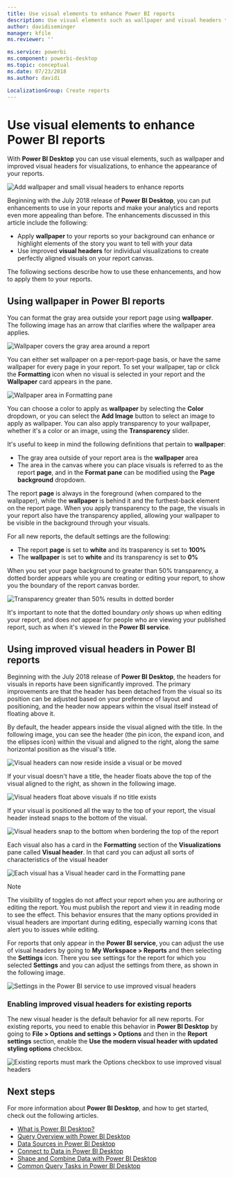 ```yaml
---
title: Use visual elements to enhance Power BI reports
description: Use visual elements such as wallpaper and visual headers to enhance reports
author: davidiseminger
manager: kfile
ms.reviewer: ''

ms.service: powerbi
ms.component: powerbi-desktop
ms.topic: conceptual
ms.date: 07/23/2018
ms.author: davidi

LocalizationGroup: Create reports
---
```

# Use visual elements to enhance Power BI reports

With **Power BI Desktop** you can use visual elements, such as wallpaper and improved visual headers for visualizations, to enhance the appearance of your reports.

![Add wallpaper and small visual headers to enhance reports](media/desktop-visual-elements-for-reports/visual-elements-for-reports_01.png)

Beginning with the July 2018 release of **Power BI Desktop**, you can put enhancements to use in your reports and make your analytics and reports even more appealing than before. The enhancements discussed in this article include the following: 

* Apply **wallpaper** to your reports so your background can enhance or highlight elements of the story you want to tell with your data
* Use improved **visual headers** for individual visualizations to create perfectly aligned visuals on your report canvas. 

The following sections describe how to use these enhancements, and how to apply them to your reports.

## Using wallpaper in Power BI reports

You can format the gray area outside your report page using **wallpaper**. The following image has an arrow that clarifies where the wallpaper area applies. 

![Wallpaper covers the gray area around a report](media/desktop-visual-elements-for-reports/visual-elements-for-reports_02.png)

You can either set wallpaper on a per-report-page basis, or have the same wallpaper for every page in your report. To set your wallpaper, tap or click the **Formatting** icon when no visual is selected in your report and the **Wallpaper** card appears in the pane.

![Wallpaper area in Formatting pane](media/desktop-visual-elements-for-reports/visual-elements-for-reports_03.png)

You can choose a color to apply as **wallpaper** by selecting the **Color** dropdown, or you can select the **Add Image** button to select an image to apply as wallpaper. You can also apply transparency to your wallpaper, whether it's a color or an image, using the **Transparency** slider.

It's useful to keep in mind the following definitions that pertain to **wallpaper**:

* The gray area outside of your report area is the **wallpaper** area
* The area in the canvas where you can place visuals is referred to as the report **page**, and in the **Format pane** can be modified using the **Page background** dropdown.

The report **page** is always in the foreground (when compared to the wallpaper), while the **wallpaper** is behind it and the furthest-back element on the report page. When you apply transparency to the page, the visuals in your report also have the transparency applied, allowing your wallpaper to be visible in the background through your visuals.

For all new reports, the default settings are the following:

* The report **page** is set to **white** and its trasparency is set to **100%**
* The **wallpaper** is set to **white** and its transparency is set to **0%**

When you set your page background to greater than 50% transparency, a dotted border appears while you are creating or editing your report, to show you the boundary of the report canvas border. 

![Transparency greater than 50% results in dotted border](media/desktop-visual-elements-for-reports/visual-elements-for-reports_04.png)

It's important to note that the dotted boundary *only* shows up when editing your report, and does *not* appear for people who are viewing your published report, such as when it's viewed in the **Power BI service**.


## Using improved visual headers in Power BI reports

Beginning with the July 2018 release of **Power BI Desktop**, the headers for visuals in reports have been significantly improved. The primary improvements are that the header has been detached from the visual so its position can be adjusted based on your preference of layout and positioning, and the header now appears within the visual itself instead of floating above it. 

By default, the header appears inside the visual aligned with the title. In the following image, you can see the header (the pin icon, the expand icon, and the ellipses icon) within the visual and aligned to the right, along the same horizontal position as the visual's title.

![Visual headers can now reside inside a visual or be moved](media/desktop-visual-elements-for-reports/visual-elements-for-reports_05.png)

If your visual doesn't have a title, the header floats above the top of the visual aligned to the right, as shown in the following image. 

![Visual headers float above visuals if no title exists](media/desktop-visual-elements-for-reports/visual-elements-for-reports_07.png)

If your visual is positioned all the way to the top of your report, the visual header instead snaps to the bottom of the visual. 

![Visual headers snap to the bottom when bordering the top of the report](media/desktop-visual-elements-for-reports/visual-elements-for-reports_08.png)

Each visual also has a card in the **Formatting** section of the **Visualizations** pane called **Visual header**. In that card you can adjust all sorts of characteristics of the visual header

![Each visual has a Visual header card in the Formatting pane](media/desktop-visual-elements-for-reports/visual-elements-for-reports_09.png)

> [!NOTE]
> The visibility of toggles do not affect your report when you are authoring or editing the report. You must publish the report and view it in reading mode to see the effect. This behavior ensures that the many options provided in visual headers are important during editing, especially warning icons that alert you to issues while editing.

For reports that only appear in the **Power BI service**, you can adjust the use of visual headers by going to **My Workspace > Reports** and then selecting the **Settings** icon. There you see settings for the report for which you selected **Settings** and you can adjust the settings from there, as shown in the following image.

![Settings in the Power BI service to use improved visual headers](media/desktop-visual-elements-for-reports/visual-elements-for-reports_10.png)

### Enabling improved visual headers for existing reports

The new visual header is the default behavior for all new reports. For existing reports, you need to enable this behavior in **Power BI Desktop** by going to **File > Options and settings > Options** and then in the **Report settings** section, enable the **Use the modern visual header with updated styling options** checkbox.

![Existing reports must mark the Options checkbox to use improved visual headers](media/desktop-visual-elements-for-reports/visual-elements-for-reports_06.png)


## Next steps
For more information about **Power BI Desktop**, and how to get started, check out the following articles.

* [What is Power BI Desktop?](desktop-what-is-desktop.md)
* [Query Overview with Power BI Desktop](desktop-query-overview.md)
* [Data Sources in Power BI Desktop](desktop-data-sources.md)
* [Connect to Data in Power BI Desktop](desktop-connect-to-data.md)
* [Shape and Combine Data with Power BI Desktop](desktop-shape-and-combine-data.md)
* [Common Query Tasks in Power BI Desktop](desktop-common-query-tasks.md)   

